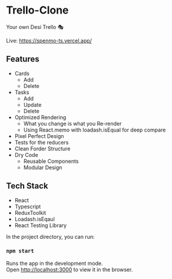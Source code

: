 # Trello-Clone
Your own Desi Trello 🎭

Live: https://spenmo-ts.vercel.app/

## Features
* Cards 
  * Add
  * Delete  
* Tasks
  * Add
  * Update
  * Delete 
* Optimized Rendering
  * What you change is what you Re-render
  * Using React.memo with loadash.isEqual for deep compare
* Pixel Perfect Design
* Tests for the reducers
* Clean Forder Structure
* Dry Code
  * Reusable Components
  * Modular Design  

## Tech Stack
* React
* Typescript
* ReduxToolkit
* Loadash.isEqaul
* React Testing Library

In the project directory, you can run:

### `npm start`

Runs the app in the development mode.\
Open [http://localhost:3000](http://localhost:3000) to view it in the browser.
